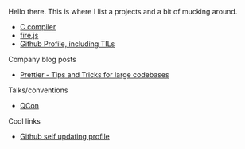 Hello there. This is where I list a projects and a bit of mucking around.

- [C compiler](https://github.com/bobrippling/ucc-c-compiler)
- [fire.js](fire.html)
- [Github Profile, including TILs](https://github.com/bobrippling/bobrippling)

Company blog posts
- [Prettier - Tips and Tricks for large codebases](https://blog.scottlogic.com/2019/12/05/prettier-tips-and-tricks-for-large-codebases.html)

Talks/conventions
- [QCon](https://qconlondon.com/london2022/speakers/rob-pilling)

Cool links
- [Github self updating profile](https://simonwillison.net/2020/Jul/10/self-updating-profile-readme/)
